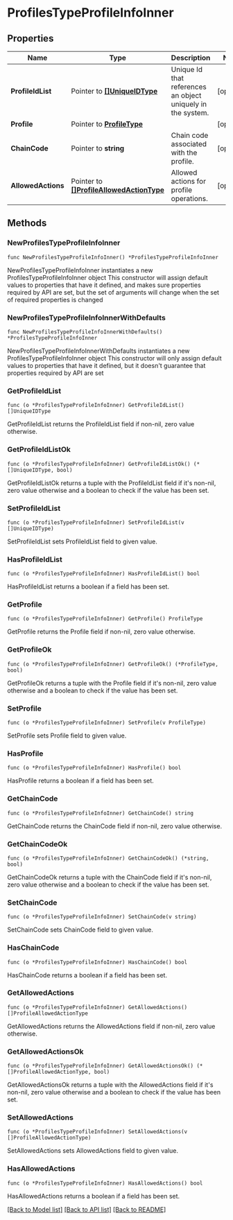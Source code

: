 # ProfilesTypeProfileInfoInner

## Properties

Name | Type | Description | Notes
------------ | ------------- | ------------- | -------------
**ProfileIdList** | Pointer to [**[]UniqueIDType**](UniqueIDType.md) | Unique Id that references an object uniquely in the system. | [optional] 
**Profile** | Pointer to [**ProfileType**](ProfileType.md) |  | [optional] 
**ChainCode** | Pointer to **string** | Chain code associated with the profile. | [optional] 
**AllowedActions** | Pointer to [**[]ProfileAllowedActionType**](ProfileAllowedActionType.md) | Allowed actions for profile operations. | [optional] 

## Methods

### NewProfilesTypeProfileInfoInner

`func NewProfilesTypeProfileInfoInner() *ProfilesTypeProfileInfoInner`

NewProfilesTypeProfileInfoInner instantiates a new ProfilesTypeProfileInfoInner object
This constructor will assign default values to properties that have it defined,
and makes sure properties required by API are set, but the set of arguments
will change when the set of required properties is changed

### NewProfilesTypeProfileInfoInnerWithDefaults

`func NewProfilesTypeProfileInfoInnerWithDefaults() *ProfilesTypeProfileInfoInner`

NewProfilesTypeProfileInfoInnerWithDefaults instantiates a new ProfilesTypeProfileInfoInner object
This constructor will only assign default values to properties that have it defined,
but it doesn't guarantee that properties required by API are set

### GetProfileIdList

`func (o *ProfilesTypeProfileInfoInner) GetProfileIdList() []UniqueIDType`

GetProfileIdList returns the ProfileIdList field if non-nil, zero value otherwise.

### GetProfileIdListOk

`func (o *ProfilesTypeProfileInfoInner) GetProfileIdListOk() (*[]UniqueIDType, bool)`

GetProfileIdListOk returns a tuple with the ProfileIdList field if it's non-nil, zero value otherwise
and a boolean to check if the value has been set.

### SetProfileIdList

`func (o *ProfilesTypeProfileInfoInner) SetProfileIdList(v []UniqueIDType)`

SetProfileIdList sets ProfileIdList field to given value.

### HasProfileIdList

`func (o *ProfilesTypeProfileInfoInner) HasProfileIdList() bool`

HasProfileIdList returns a boolean if a field has been set.

### GetProfile

`func (o *ProfilesTypeProfileInfoInner) GetProfile() ProfileType`

GetProfile returns the Profile field if non-nil, zero value otherwise.

### GetProfileOk

`func (o *ProfilesTypeProfileInfoInner) GetProfileOk() (*ProfileType, bool)`

GetProfileOk returns a tuple with the Profile field if it's non-nil, zero value otherwise
and a boolean to check if the value has been set.

### SetProfile

`func (o *ProfilesTypeProfileInfoInner) SetProfile(v ProfileType)`

SetProfile sets Profile field to given value.

### HasProfile

`func (o *ProfilesTypeProfileInfoInner) HasProfile() bool`

HasProfile returns a boolean if a field has been set.

### GetChainCode

`func (o *ProfilesTypeProfileInfoInner) GetChainCode() string`

GetChainCode returns the ChainCode field if non-nil, zero value otherwise.

### GetChainCodeOk

`func (o *ProfilesTypeProfileInfoInner) GetChainCodeOk() (*string, bool)`

GetChainCodeOk returns a tuple with the ChainCode field if it's non-nil, zero value otherwise
and a boolean to check if the value has been set.

### SetChainCode

`func (o *ProfilesTypeProfileInfoInner) SetChainCode(v string)`

SetChainCode sets ChainCode field to given value.

### HasChainCode

`func (o *ProfilesTypeProfileInfoInner) HasChainCode() bool`

HasChainCode returns a boolean if a field has been set.

### GetAllowedActions

`func (o *ProfilesTypeProfileInfoInner) GetAllowedActions() []ProfileAllowedActionType`

GetAllowedActions returns the AllowedActions field if non-nil, zero value otherwise.

### GetAllowedActionsOk

`func (o *ProfilesTypeProfileInfoInner) GetAllowedActionsOk() (*[]ProfileAllowedActionType, bool)`

GetAllowedActionsOk returns a tuple with the AllowedActions field if it's non-nil, zero value otherwise
and a boolean to check if the value has been set.

### SetAllowedActions

`func (o *ProfilesTypeProfileInfoInner) SetAllowedActions(v []ProfileAllowedActionType)`

SetAllowedActions sets AllowedActions field to given value.

### HasAllowedActions

`func (o *ProfilesTypeProfileInfoInner) HasAllowedActions() bool`

HasAllowedActions returns a boolean if a field has been set.


[[Back to Model list]](../README.md#documentation-for-models) [[Back to API list]](../README.md#documentation-for-api-endpoints) [[Back to README]](../README.md)


